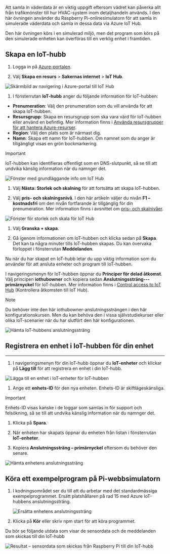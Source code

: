Att samla in väderdata är en viktig uppgift eftersom vädret kan påverka allt från trafikmönster till hur HVAC-system inom detaljhandeln används. I den här övningen använder du Raspberry Pi-onlinesimulatorn för att samla in simulerade väderdata och samla in dessa data via Azure IoT Hub.

Den här övningen körs i en simulerad miljö, men det program som körs på den simulerade enheten kan överföras till en verklig enhet i framtiden.

## <a name="create-an-iot-hub"></a>Skapa en IoT-hubb

1. Logga in på [Azure-portalen](https://portal.azure.com/).

1. Välj **Skapa en resurs** \> **Sakernas internet** \> **IoT Hub**.

![Skärmbild av navigering i Azure-portal till IoT Hub](../media-draft/fa40d1bc51bc4490f657e3c1a8371b5b.png)

1. I fönsterrutan **IoT-hubb** anger du följande information för IoT-hubben:

 - **Prenumeration**: Välj den prenumeration som du vill använda för att skapa IoT-hubben.
 - **Resursgrupp**: Skapa en resursgrupp som ska vara värd för IoT-hubben eller använd en befintlig. Mer information finns i [Använda resursgrupper för att hantera Azure-resurser](https://docs.microsoft.com/azure/azure-resource-manager/resource-group-portal).
 - **Region**: Välj den plats som är närmast dig.
 - **Namn**: Skapa ett namn för IoT-hubben. Om namnet som du anger är tillgängligt visas en grön bockmarkering.

> [!IMPORTANT]
> IoT-hubben kan identifieras offentligt som en DNS-slutpunkt, så se till att undvika känslig information när du namnger det.

   ![Fönster med grundläggande info om IoT Hub](./../media-draft/dbb7319388673b8ee0e0b407536156c0.png)

1.  Välj **Nästa: Storlek och skalning** för att fortsätta att skapa IoT-hubben.

1.  Välj **pris- och skalningsnivå**. I den här artikeln väljer du nivån **F1 – kostnadsfri** om den nivån fortfarande är tillgänglig för din prenumeration. Mer information finns i avsnittet om [pris- och skalnivåer](https://azure.microsoft.com/pricing/details/iot-hub/).

   ![Fönster för storlek och skala för IoT Hub](../media-draft/b506eb3293fa4aa9d4785ad498fc476c.png)

1.  Välj **Granska + skapa**.

1.  Gå igenom informationen om IoT-hubben och klicka sedan på **Skapa**. Det kan ta några minuter tills IoT-hubben skapas. Du kan övervaka förloppet i fönsterrutan **Meddelanden**.

Nu när du har skapat en IoT-hubb letar du upp viktig information som du använder för att ansluta enheter och program till IoT-hubben.

I navigeringsmenyn för IoT-hubben öppnar du **Principer för delad åtkomst**. Välj principen **iothubowner** och kopiera sedan **Anslutningssträng---primärnyckel** för IoT-hubben. Mer information finns i [Control access to IoT Hub](https://docs.microsoft.com/azure/iot-hub/iot-hub-devguide-security) (Kontrollera åtkomsten till IoT Hub).

> [!NOTE]
> Du behöver inte den här iothubowner-anslutningssträngen i den här konfigurationskursen. Men du kan behöva den i vissa självstudiekurser eller olika IoT-scenarier när du har slutfört den här konfigurationen.

![Hämta IoT-hubbens anslutningssträng](../media-draft/a4b41e6ea46ccbef653c411a9829610c.png)

## <a name="register-a-device-in-the-iot-hub-for-your-device"></a>Registrera en enhet i IoT-hubben för din enhet
------------------------------------------------

1.  I navigeringsmenyn för din IoT-hubb öppnar du **IoT-enheter** och klickar på **Lägg till** för att registrera en enhet i din IoT-hubb.

   ![Lägga till en enhet i IoT-enheter för IoT-hubben](../media-draft/ee5f177abcf06b86dd007fce3b8448ad.png)

1.  Ange ett **enhets-ID** för den nya enheten. Enhets-ID är skiftlägeskänsliga.

> [!IMPORTANT]
> Enhets-ID visas kanske i de loggar som samlas in för support och felsökning, så se till att undvika känslig information när du namnger det.

1.  Klicka på **Spara**.

1.  När enheten har skapats öppnar du enheten från listan i fönsterrutan **IoT-enheter**.

1.  Kopiera **Anslutningssträng – primärnyckel** eftersom du behöver den senare.

   ![Hämta enhetens anslutningssträng](../media-draft/fba4413dcb652be92a6ab0f6bb638561.png)

## <a name="run-a-sample-application-on-pi-web-simulator"></a>Köra ett exempelprogram på Pi-webbsimulatorn

1. I kodningsområdet ser du till att du arbetar med det standardmässiga exempelprogrammet. Ersätt platshållaren på rad 15 med Azure IoT-hubbens anslutningssträng.

    ![Ersätta enhetens anslutningssträng](../media-draft/92ea2c31d42f5b939fb5512e7220e957.png)

2.  Klicka på **Kör** eller skriv npm start för att köra programmet.

Du bör se följande utdata som visar de sensordata och de meddelanden som skickas till din IoT-hubb

   ![Resultat – sensordata som skickas från Raspberry Pi till din IoT-hubb](../media-draft/96b28d30e317b04347abb0d613738117.png)

<!--Reference links
https://docs.microsoft.com/azure/iot-hub/iot-hub-raspberry-pi-web-simulator-get-started-->
